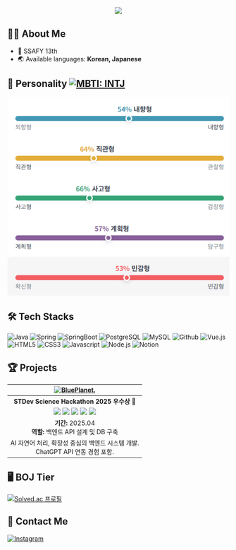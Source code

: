 <p align="center">
  <img src="https://capsule-render.vercel.app/api?type=transparent&color=auto&height=180&text=Welcome%20JJH's%20Git&animation=&fontColor=000000&fontSize=70" />
</p>

## 🧑‍💻 About Me

- 📖 SSAFY 13th
- 🌏 Available languages: **Korean, Japanese**

## 🧠 Personality [![MBTI: INTJ](https://img.shields.io/badge/MBTI-INTJ-brightgreen?style=for-the-badge&logo=personality-insights)](https://www.16personalities.com/intj-personality)

[![MBTI Percentage](./assets/MBTI.png)](https://www.16personalities.com/ko/결과/intj-t/m/2ug0ydz05)


## 🛠️ Tech Stacks

![Java](https://img.shields.io/badge/Java-007396?style=for-the-badge&logo=Java&logoColor=white)
![Spring](https://img.shields.io/badge/Spring-6DB33F?style=for-the-badge&logo=Spring&logoColor=white)
![SpringBoot](https://img.shields.io/badge/SpringBoot-6DB33F?style=for-the-badge&logo=springboot&logoColor=white)
![PostgreSQL](https://img.shields.io/badge/PostgreSQL-4169E1?style=for-the-badge&logo=postgresql&logoColor=white)
![MySQL](https://img.shields.io/badge/MySQL-4479A1?style=for-the-badge&logo=MySQL&logoColor=white)
![Github](https://img.shields.io/badge/Github-181717?style=for-the-badge&logo=Github&logoColor=white)
![Vue.js](https://img.shields.io/badge/Vue.js-4FC08D?style=for-the-badge&logo=Vue.js&logoColor=white)
![HTML5](https://img.shields.io/badge/HTML5-E34F26?style=for-the-badge&logo=HTML5&logoColor=white)
![CSS3](https://img.shields.io/badge/CSS3-1572B6?style=for-the-badge&logo=CSS3&logoColor=white)
![Javascript](https://img.shields.io/badge/Javascript-F7DF1E?style=for-the-badge&logo=Javascript&logoColor=white)
![Node.js](https://img.shields.io/badge/Node.js-339933?style=for-the-badge&logo=Node.js&logoColor=white)
![Notion](https://img.shields.io/badge/Notion-000000?style=for-the-badge&logo=Notion&logoColor=white)


## 🏆 Projects

| [![BluePlanet.](https://img.shields.io/badge/BluePlanet.-181717?style=for-the-badge&logo=github&logoColor=white)](https://github.com/sBluePlanet/backend) |
|:---:|
| **STDev Science Hackathon 2025 우수상** 🥉  |
| <img src="https://img.shields.io/badge/Java-007396?style=flat-square&logo=java&logoColor=white"/> <img src="https://img.shields.io/badge/Spring-6DB33F?style=flat-square&logo=spring&logoColor=white"/> <img src="https://img.shields.io/badge/SpringBoot-6DB33F?style=flat-square&logo=springboot&logoColor=white"/> <img src="https://img.shields.io/badge/PostgreSQL-4169E1?style=flat-square&logo=postgresql&logoColor=white"/> <img src="https://img.shields.io/badge/ChatGPT_API-10A37F?style=flat-square&logo=openai&logoColor=white"/> |
| **기간:** 2025.04 <br> **역할:** 백엔드 API 설계 및 DB 구축 |
| AI 자연어 처리, 확장성 중심의 백엔드 시스템 개발.<br>ChatGPT API 연동 경험 포함. |



## 🖥️ BOJ Tier

[![Solved.ac 프로필](http://mazassumnida.wtf/api/v2/generate_badge?boj=picaqwe104)](https://solved.ac/picaqwe104)


## 📨 Contact Me

[![Instagram](https://img.shields.io/badge/Instagram-E4405F?style=for-the-badge&logo=Instagram&logoColor=white)](https://www.instagram.com/jeon____jh)

